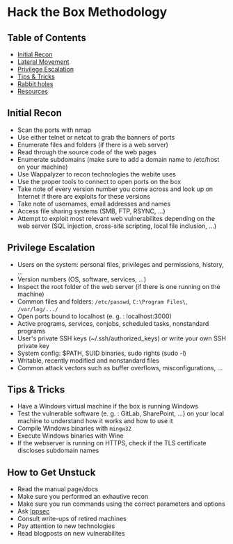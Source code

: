 # Hack the Box Methodology

## Table of Contents
* [Initial Recon](#initial-recon)
* [Lateral Movement](#lateral-movement)
* [Privilege Escalation](#privilege-escalation)
* [Tips & Tricks](#tips--tricks)
* [Rabbit holes](#rabbit-holes)
* [Resources](#resources)


## Initial Recon
* Scan the ports with nmap
* Use either telnet or netcat to grab the banners of ports
* Enumerate files and folders (if there is a web server)
* Read through the source code of the web pages 
* Enumerate subdomains (make sure to add a domain name to /etc/host on your machine)
* Use Wappalyzer to recon technologies the webite uses
* Use the proper tools to connect to open ports on the box
* Take note of every version number you come across and look up on Internet if there are exploits for these versions
* Take note of usernames, email addresses and names
* Access file sharing systems (SMB, FTP, RSYNC, ...)
* Attempt to exploit most relevant web vulnerabilites depending on the web server (SQL injection, cross-site scripting, local file inclusion, ...)

## Privilege Escalation
* Users on the system: personal files, privileges and permissions, history, ...
* Version numbers (OS, software, services, ...)
* Inspect the root folder of the web server (if there is one running on the machine)
* Common files and folders: `/etc/passwd`, `C:\Program Files\`, `/var/log/.../`
* Open ports bound to localhost (e. g. : localhost:3000)
* Active programs, services, conjobs, scheduled tasks, nonstandard programs
* User's private SSH keys (~/.ssh/authorized_keys) or write your own SSH private key 
* System config: $PATH, SUID binaries, sudo rights (sudo -l)
* Writable, recently modified and nonstandard files
* Common attack vectors such as buffer overflows, misconfigurations, ...

## Tips & Tricks
* Have a Windows virtual machine if the box is running Windows
* Test the vulnerable software (e. g. : GitLab, SharePoint, ...) on your local machine to understand how it works and how to use it
* Compile Windows binaries with `mingw32` 
* Execute Windows binaries with Wine
* If the webserver is running on HTTPS, check if the TLS certificate discloses subdomain names

## How to Get Unstuck
* Read the manual page/docs
* Make sure you performed an exhautive recon
* Make sure you run commands using the correct parameters and options
* Ask [Ippsec](https://ippsec.rocks)
* Consult write-ups of retired machines 
* Pay attention to new technologies
* Read blogposts on new vulnerabilites
